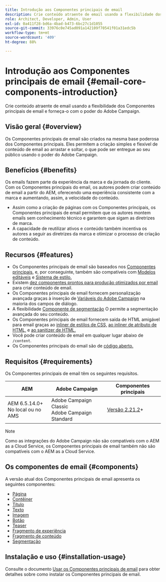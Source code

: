 ```yaml
---
title: Introdução aos Componentes principais de email
description: Crie conteúdo atraente de email usando a flexibilidade dos Componentes principais de email e forneça-o com o poder do Adobe Campaign.
role: Architect, Developer, Admin, User
exl-id: 0a411f28-bd6a-4bad-b473-6bc27c1d1055
source-git-commit: 33976c0e745ad091a142109f70541f01a31edc5b
workflow-type: tm+mt
source-wordcount: '409'
ht-degree: 88%

---
```



# Introdução aos Componentes principais de email {#email-core-components-introduction}

Crie conteúdo atraente de email usando a flexibilidade dos Componentes principais de email e forneça-o com o poder do Adobe Campaign.

## Visão geral {#overview}

Os Componentes principais de email são criados na mesma base poderosa dos Componentes principais. Eles permitem a criação simples e flexível de conteúdo de email ao arrastar e soltar, o que pode ser entregue ao seu público usando o poder do Adobe Campaign.

## Benefícios {#benefits}

Os emails fazem parte da experiência da marca e da jornada do cliente. Com os Componentes principais do email, os autores podem criar conteúdo de email a partir do AEM, oferecendo uma experiência consistente com a marca e aumentando, assim, a velocidade do conteúdo.

* Assim como a criação de páginas com os Componentes principais, os Componentes principais de email permitem que os autores montem emails sem conhecimento técnico e garantem que sigam as diretrizes de marca.
* A capacidade de reutilizar ativos e conteúdo também incentiva os autores a seguir as diretrizes da marca e otimizar o processo de criação de conteúdo.

## Recursos {#features}

* Os Componentes principais de email são baseados nos [Componentes principais,](/help/introduction.md) e, por conseguinte, também são compatíveis com [Modelos editáveis](https://experienceleague.adobe.com/docs/experience-manager-cloud-service/sites/authoring/features/templates.html?lang=pt-BR) e [Sistema de estilo.](https://experienceleague.adobe.com/docs/experience-manager-cloud-service/content/sites/authoring/features/style-system.html?lang=pt-BR)
* Existem [dez componentes prontos para produção otimizados por email](#components) para criar conteúdo de email.
* Os Componentes principais de email fornecem personalização avançada graças à inserção de [Variáveis do Adobe Campaign](campaign-variables.md) na maioria dos campos de diálogo.
* A flexibilidade [Componente de segmentação](/help/email/components/segmentation.md) O permite a segmentação avançada do seu conteúdo.
* Os Componentes principais de email fornecem saída de HTML amigável para email graças ao [inliner de estilos de CSS,](https://github.com/adobe/aem-core-email-components/wiki/CSS-Styles-Inliner:-Technical-documentation) [ao inliner de atributo de HTML,](https://github.com/adobe/aem-core-email-components/wiki/HTML-Inliner) e [ao sanitizer de HTML.](https://github.com/adobe/aem-core-email-components/wiki/HTML-Sanitizing)
* Você pode criar conteúdo de email em qualquer lugar abaixo de `/content`.
* Os Componentes principais do email são de [código aberto.](https://github.com/adobe/aem-core-email-components)

## Requisitos {#requirements}

Os Componentes principais de email têm os seguintes requisitos.

| AEM | Adobe Campaign | Componentes principais  |
|---|---|---|
| AEM 6.5.14.0+<br>No local ou no AMS | Adobe Campaign Classic<br>Adobe Campaign Standard | [Versão 2.21.2](/help/versions.md)+ |

>[!NOTE]
>
>Como as integrações do Adobe Campaign não são compatíveis com o AEM as a Cloud Service, os Componentes principais de email também não são compatíveis com o AEM as a Cloud Service.

## Os componentes de email {#components}

A versão atual dos Componentes principais de email apresenta os seguintes componentes:

* [Página](components/page.md)
* [Contêiner](components/container.md)
* [Título](components/title.md)
* [Texto](components/text.md)
* [Imagem](components/image.md)
* [Botão](components/button.md)
* [Teaser](components/teaser.md)
* [Fragmento de experiência](components/experience-fragment.md)
* [Fragmento de conteúdo](components/content-fragment.md)
* [Segmentação](components/segmentation.md)

## Instalação e uso {#installation-usage}

Consulte o documento [Usar os Componentes principais de email](using.md) para obter detalhes sobre como instalar os Componentes principais de email.
